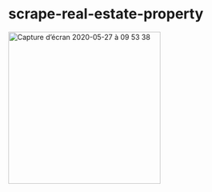 # scrape-real-estate-property

<img width="304" alt="Capture d’écran 2020-05-27 à 09 53 38" src="https://user-images.githubusercontent.com/16499678/83104464-192d1400-a0b9-11ea-838d-942d65977a01.png">
